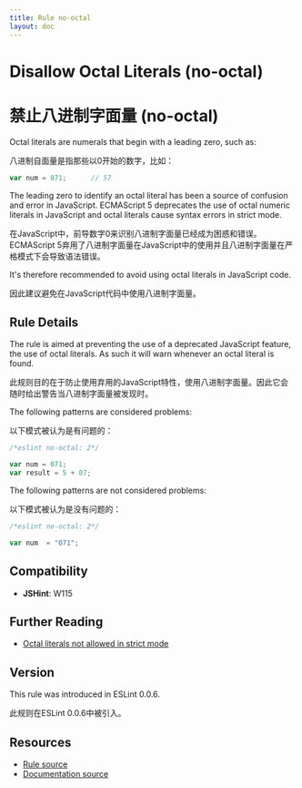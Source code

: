 ```yaml
---
title: Rule no-octal
layout: doc
---
```

<!-- Note: No pull requests accepted for this file. See README.md in the root directory for details. -->

# Disallow Octal Literals (no-octal)

# 禁止八进制字面量 (no-octal)

Octal literals are numerals that begin with a leading zero, such as:

八进制自面量是指那些以0开始的数字，比如：

```js
var num = 071;      // 57
```

The leading zero to identify an octal literal has been a source of confusion and error in JavaScript. ECMAScript 5 deprecates the use of octal numeric literals in JavaScript and octal literals cause syntax errors in strict mode.

在JavaScript中，前导数字0来识别八进制字面量已经成为困惑和错误。ECMAScript 5弃用了八进制字面量在JavaScript中的使用并且八进制字面量在严格模式下会导致语法错误。

It's therefore recommended to avoid using octal literals in JavaScript code.

因此建议避免在JavaScript代码中使用八进制字面量。

## Rule Details

The rule is aimed at preventing the use of a deprecated JavaScript feature, the use of octal literals. As such it will warn whenever an octal literal is found.

此规则目的在于防止使用弃用的JavaScript特性，使用八进制字面量。因此它会随时给出警告当八进制字面量被发现时。

The following patterns are considered problems:

以下模式被认为是有问题的：

```js
/*eslint no-octal: 2*/

var num = 071;
var result = 5 + 07;
```

The following patterns are not considered problems:

以下模式被认为是没有问题的：

```js
/*eslint no-octal: 2*/

var num  = "071";
```

## Compatibility

* **JSHint**: W115

## Further Reading

* [Octal literals not allowed in strict mode](http://jslinterrors.com/octal-literals-are-not-allowed-in-strict-mode)

## Version

This rule was introduced in ESLint 0.0.6.

此规则在ESLint 0.0.6中被引入。

## Resources

* [Rule source](https://github.com/eslint/eslint/tree/master/lib/rules/no-octal.js)
* [Documentation source](https://github.com/eslint/eslint/tree/master/docs/rules/no-octal.md)
